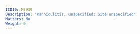 ```yaml
---
ICD10: M7939
Description: "Panniculitis, unspecified: Site unspecified"
Matters: No
Weight: 0
---
```


